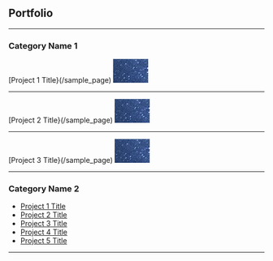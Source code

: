 ## Portfolio

---

### Category Name 1

[Project 1 Title}(/sample_page)
<img src="Images/dummy_thumbnail.PNG?raw=true"/>

---
[Project 2 Title}(/sample_page)
<img src="Images/dummy_thumbnail.PNG?raw=true"/>

---
[Project 3 Title}(/sample_page)
<img src="Images/dummy_thumbnail.PNG?raw=true"/>

---

### Category Name 2

- [Project 1 Title](http://example.com/)
- [Project 2 Title](http://example.com/)
- [Project 3 Title](http://example.com/)
- [Project 4 Title](http://example.com/)
- [Project 5 Title](http://example.com/)

---
